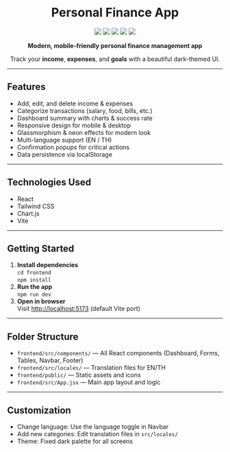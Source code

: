 <div align="center">
	<h1>Personal Finance App</h1>
	<p>
		<img src="https://img.shields.io/badge/React-18-blue?logo=react" />
		<img src="https://img.shields.io/badge/TailwindCSS-3.0-38bdf8?logo=tailwindcss" />
		<img src="https://img.shields.io/badge/Chart.js-4.0-f87171?logo=chartdotjs" />
		<img src="https://img.shields.io/badge/Vite-4.0-646cff?logo=vite" />
		<img src="https://img.shields.io/badge/Language-EN%20%7C%20TH-10b981" />
	</p>
	<p><b>Modern, mobile-friendly personal finance management app</b></p>
	<p>Track your <b>income</b>, <b>expenses</b>, and <b>goals</b> with a beautiful dark-themed UI.</p>
</div>

---

## Features

- Add, edit, and delete income & expenses
- Categorize transactions (salary, food, bills, etc.)
- Dashboard summary with charts & success rate
- Responsive design for mobile & desktop
- Glassmorphism & neon effects for modern look
- Multi-language support (EN / TH)
- Confirmation popups for critical actions
- Data persistence via localStorage

---

## Technologies Used

- React
- Tailwind CSS
- Chart.js
- Vite

---

## Getting Started

1. <b>Install dependencies</b>
	<br>
	<code>cd frontend</code><br>
	<code>npm install</code>
2. <b>Run the app</b>
	<br>
	<code>npm run dev</code>
3. <b>Open in browser</b>
	<br>
	Visit <a href="http://localhost:5173">http://localhost:5173</a> (default Vite port)

---

## Folder Structure

- <code>frontend/src/components/</code> — All React components (Dashboard, Forms, Tables, Navbar, Footer)
- <code>frontend/src/locales/</code> — Translation files for EN/TH
- <code>frontend/public/</code> — Static assets and icons
- <code>frontend/src/App.jsx</code> — Main app layout and logic

---

## Customization

- Change language: Use the language toggle in Navbar
- Add new categories: Edit translation files in <code>src/locales/</code>
- Theme: Fixed dark palette for all screens


